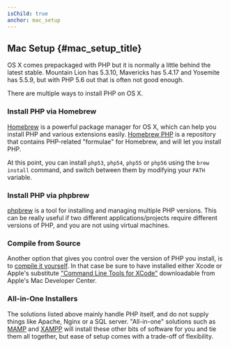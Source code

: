 ```yaml
---
isChild: true
anchor: mac_setup
---
```


## Mac Setup  {#mac_setup_title}

OS X comes prepackaged with PHP but it is normally a little behind the latest stable. Mountain Lion has 
5.3.10, Mavericks has 5.4.17 and Yosemite has 5.5.9, but with PHP 5.6 out that is often not good enough.

There are multiple ways to install PHP on OS X.

### Install PHP via Homebrew

[Homebrew](http://brew.sh/) is a powerful package manager for OS X, which can help you install PHP and 
various extensions easily. [Homebrew PHP] is a repository that contains PHP-related "formulae" for Homebrew, 
and will let you install PHP.

At this point, you can install `php53`, `php54`, `php55` or `php56` using the `brew install` command, and switch between them by modifying your `PATH` variable. 

### Install PHP via phpbrew

[phpbrew] is a tool for installing and managing multiple PHP versions. This can be really useful if two
different applications/projects require different versions of PHP, and you are not using virtual machines.

### Compile from Source

Another option that gives you control over the version of PHP you install, is to [compile it yourself][mac-compile]. 
In that case be sure to have installed either Xcode or Apple's substitute ["Command Line Tools for XCode"] 
downloadable from Apple's Mac Developer Center.

### All-in-One Installers 

The solutions listed above mainly handle PHP itself, and do not supply things like Apache, Nginx or a SQL server. "All-in-one" solutions such as [MAMP][mamp-downloads] and [XAMPP][xampp] will install these other bits of software for you and tie them all together, but ease of setup comes with a trade-off of flexibility.

[Homebrew]: http://brew.sh/
[Homebrew PHP]: https://github.com/Homebrew/homebrew-php#installation
[mac-compile]: http://php.net/install.macosx.compile
[xcode-gcc-substitution]: https://github.com/kennethreitz/osx-gcc-installer

["Command Line Tools for XCode"]: https://developer.apple.com/downloads
[mamp-downloads]: http://www.mamp.info/en/downloads/
[phpbrew]: https://github.com/phpbrew/phpbrew
[xampp]: http://www.apachefriends.org/en/xampp.html
